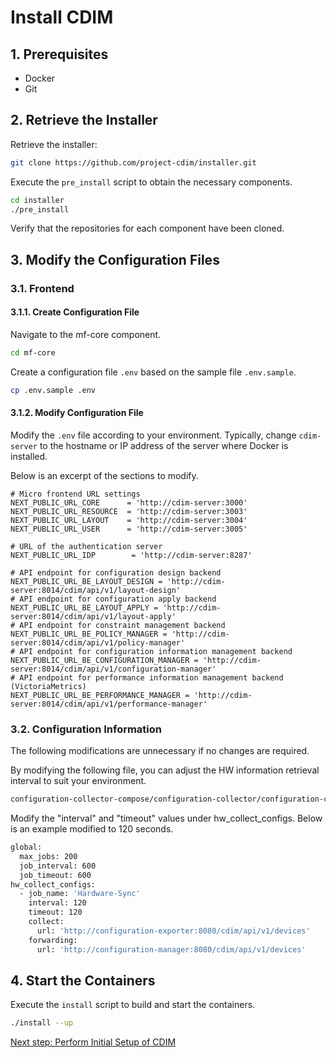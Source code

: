# Install CDIM

## 1. Prerequisites

- Docker
- Git

## 2. Retrieve the Installer

Retrieve the installer:

```sh
git clone https://github.com/project-cdim/installer.git
```

Execute the `pre_install` script to obtain the necessary components.

```sh
cd installer
./pre_install
```

Verify that the repositories for each component have been cloned.

## 3. Modify the Configuration Files

### 3.1. Frontend

#### 3.1.1. Create Configuration File

Navigate to the mf-core component.

```sh
cd mf-core
```

Create a configuration file `.env` based on the sample file `.env.sample`.

```sh
cp .env.sample .env
```

#### 3.1.2. Modify Configuration File

Modify the `.env` file according to your environment. Typically, change `cdim-server` to the hostname or IP address of the server where Docker is installed.

Below is an excerpt of the sections to modify.

```sh: .env
# Micro frontend URL settings
NEXT_PUBLIC_URL_CORE      = 'http://cdim-server:3000'
NEXT_PUBLIC_URL_RESOURCE  = 'http://cdim-server:3003'
NEXT_PUBLIC_URL_LAYOUT    = 'http://cdim-server:3004'
NEXT_PUBLIC_URL_USER      = 'http://cdim-server:3005'

# URL of the authentication server
NEXT_PUBLIC_URL_IDP        = 'http://cdim-server:8287'

# API endpoint for configuration design backend
NEXT_PUBLIC_URL_BE_LAYOUT_DESIGN = 'http://cdim-server:8014/cdim/api/v1/layout-design'
# API endpoint for configuration apply backend
NEXT_PUBLIC_URL_BE_LAYOUT_APPLY = 'http://cdim-server:8014/cdim/api/v1/layout-apply'
# API endpoint for constraint management backend
NEXT_PUBLIC_URL_BE_POLICY_MANAGER = 'http://cdim-server:8014/cdim/api/v1/policy-manager'
# API endpoint for configuration information management backend
NEXT_PUBLIC_URL_BE_CONFIGURATION_MANAGER = 'http://cdim-server:8014/cdim/api/v1/configuration-manager'
# API endpoint for performance information management backend (VictoriaMetrics)
NEXT_PUBLIC_URL_BE_PERFORMANCE_MANAGER = 'http://cdim-server:8014/cdim/api/v1/performance-manager'
```

### 3.2. Configuration Information

The following modifications are unnecessary if no changes are required.

By modifying the following file, you can adjust the HW information retrieval interval to suit your environment.

```sh
configuration-collector-compose/configuration-collector/configuration-collector/config/collect.yaml
```

Modify the "interval" and "timeout" values under hw_collect_configs. Below is an example modified to 120 seconds.

```sh
global:
  max_jobs: 200
  job_interval: 600
  job_timeout: 600
hw_collect_configs:
  - job_name: 'Hardware-Sync'
    interval: 120
    timeout: 120
    collect:
      url: 'http://configuration-exporter:8080/cdim/api/v1/devices'
    forwarding:
      url: 'http://configuration-manager:8080/cdim/api/v1/devices'
```

## 4. Start the Containers

Execute the `install` script to build and start the containers.

```sh
./install --up
```

[Next step: Perform Initial Setup of CDIM](../setup/setup.md)
